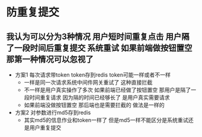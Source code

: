 # 防重复提交
## 我认为可以分为3种情况 用户短时间重复点击 用户隔了一段时间后重复提交 系统重试 如果前端做按钮置空 那第一种情况可以忽视了
* 方案1 每次请求带token token存到redis token可能一样或者不一样
  * 一样是同一次请求系统中间件网关重试了 这种直接拦截
  * 不一样是用户真实操作了多次 如果前端已经做了按钮置空 那用户是隔了一段时间重复请求 因为隔的时间已经够长了 是用户真实需要请求
  * 如果前端没做按钮置空 那后端也是需要拦截的 做法是一样的
* 方案2 对参数进行md5存到redis
  * 其实md5的信息作业和token一样了 但是md5一样不能区分是系统重试还是用户重复提交